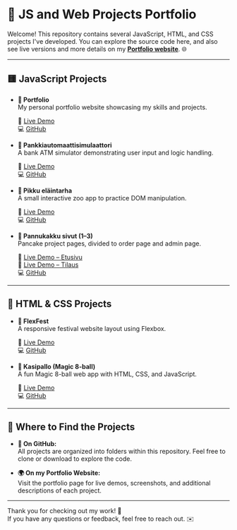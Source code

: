 # 🚀 JS and Web Projects Portfolio

Welcome! This repository contains several JavaScript, HTML, and CSS projects I've developed. You can explore the source code here, and also see live versions and more details on my **[Portfolio website](https://portfolio-a8654.web.app/index.html)**. 🌐

---

## 🟨 JavaScript Projects

- **📁 Portfolio**  
  My personal portfolio website showcasing my skills and projects.

  🔗 [Live Demo](https://portfolio-a8654.web.app/index.html)  
  💻 [GitHub](https://github.com/Nyukaa/BCNew/tree/main/HTML/profile_page_project)

- **🏧 Pankkiautomaattisimulaattori**  
  A bank ATM simulator demonstrating user input and logic handling.

  🔗 [Live Demo](https://pankkiautomaattisimulaattori.web.app)  
  💻 [GitHub](https://github.com/Nyukaa/BCNew/tree/main/JSHarjoitukset/viikko_4/Pankki)

- **🐾 Pikku eläintarha**  
  A small interactive zoo app to practice DOM manipulation.

  🔗 [Live Demo](https://pikku-elaintarha-88c4c.web.app)  
  💻 [GitHub](https://github.com/Nyukaa/BCNew/tree/main/JSHarjoitukset/viikko_3/Pikku_zoo)

- **🥞 Pannukakku sivut (1–3)**  
  Pancake project pages, divided to order page and admin page.

  🔗 [Live Demo – Etusivu](https://pannukakku-87646.web.app)  
  🔗 [Live Demo – Tilaus](https://pannukakku-87646.web.app/tilaus.html)  
  💻 [GitHub](https://github.com/Nyukaa/BCNew/tree/main/HTML/09-viikko/Pannukakku)

---

## 🎨 HTML & CSS Projects

- **🎉 FlexFest**  
  A responsive festival website layout using Flexbox.

  🔗 [Live Demo](https://flex-haroijtus.web.app/)  
  💻 [GitHub](https://github.com/Nyukaa/BCNew/tree/main/HTML/06-viikko/Flex-haroijtus)

- **🎱 Kasipallo (Magic 8-ball)**  
  A fun Magic 8-ball web app with HTML, CSS, and JavaScript.

  🔗 [Live Demo](https://magic-ball-1418b.web.app/)  
  💻 [GitHub](https://github.com/Nyukaa/BCNew/tree/main/HTML/08-viikko/magic_ball)

---

## 📍 Where to Find the Projects

- **📂 On GitHub:**  
  All projects are organized into folders within this repository. Feel free to clone or download to explore the code.

- **🌍 On my Portfolio Website:**  
  Visit the portfolio page for live demos, screenshots, and additional descriptions of each project.

---

Thank you for checking out my work! 🙏  
If you have any questions or feedback, feel free to reach out. ✉️
